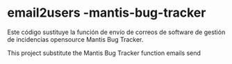 # email2users -mantis-bug-tracker
Este código sustituye la función de envío de correos de software de gestión de incidencias opensource Mantis Bug Tracker. 

This project substitute the Mantis Bug Tracker function emails send
